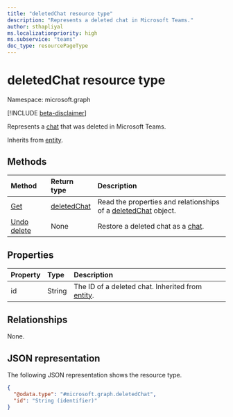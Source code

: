 ```yaml
---
title: "deletedChat resource type"
description: "Represents a deleted chat in Microsoft Teams."
author: sthapliyal
ms.localizationpriority: high
ms.subservice: "teams"
doc_type: resourcePageType
---
```


# deletedChat resource type

Namespace: microsoft.graph

[!INCLUDE [beta-disclaimer](../../includes/beta-disclaimer.md)]

Represents a [chat](../resources/chat.md) that was deleted in Microsoft Teams.

Inherits from [entity](../resources/entity.md).

## Methods
|Method|Return type|Description|
|:---|:---|:---|
|[Get](../api/deletedchat-get.md)|[deletedChat](../resources/deletedchat.md)|Read the properties and relationships of a [deletedChat](../resources/deletedchat.md) object.|
|[Undo delete](../api/deletedchat-undodelete.md)|None|Restore a deleted chat as a [chat](../resources/chat.md).|

## Properties
|Property|Type|Description|
|:---|:---|:---|
|id|String|The ID of a deleted chat. Inherited from [entity](../resources/entity.md).|

## Relationships
None.

## JSON representation
The following JSON representation shows the resource type.
<!-- {
  "blockType": "resource",
  "keyProperty": "id",
  "@odata.type": "microsoft.graph.deletedChat",
  "baseType": "microsoft.graph.entity",
  "openType": false
}
-->
``` json
{
  "@odata.type": "#microsoft.graph.deletedChat",
  "id": "String (identifier)"
}
```

